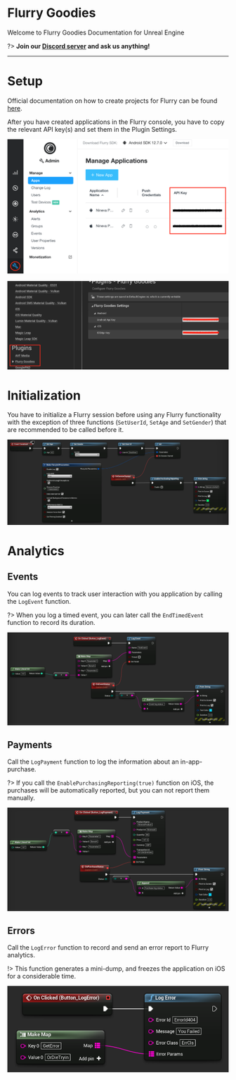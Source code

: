 # **Flurry Goodies**

Welcome to Flurry Goodies Documentation for Unreal Engine

?> **Join our [Discord server](https://bit.ly/nineva_support_discord) and ask us anything!**

---

# **Setup**

Official documentation on how to create projects for Flurry can be found [here](https://developer.yahoo.com/flurry/docs/).

After you have created applications in the Flurry console, you have to copy the relevant API key(s) and set them in the Plugin Settings.

![](images/flurry/FlurryConsole.png)

![](images/flurry/FlurrySettings.png)

# **Initialization**

You have to initialize a Flurry session before using any Flurry functionality with the exception of three functions (`SetUserId`, `SetAge` and `SetGender`) that are recommended to be called before it.

![](images/flurry/FlurryInit.png)

# **Analytics**

## Events

You can log events to track user interaction with you application by calling the `LogEvent` function.

?> When you log a timed event, you can later call the `EndTimedEvent` function to record its duration.

![](images/flurry/FlurryLogEvent.png)

## Payments

Call the `LogPayment` function to log the information about an in-app-purchase.

?> If you call the `EnablePurchasingReporting(true)` function on iOS, the purchases will be automatically reported, but you can not report them manually.

![](images/flurry/FlurryLogPayment.png)

## Errors

Call the `LogError` function to record and send an error report to Flurry analytics.

!> This function generates a mini-dump, and freezes the application on iOS for a considerable time.

![](images/flurry/FlurryLogError.png)
